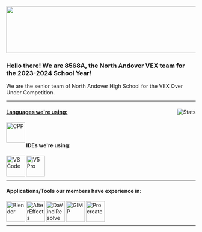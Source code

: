 <!--# Hello!-->
<img src="https://imagizer.imageshack.com/img923/4971/sUWBcf.jpg" width="1000" height ="125">

### Hello there! We are 8568A, the North Andover VEX team for the 2023-2024 School Year!

We are the senior team of North Andover High School for the VEX Over Under Competition.

------

<a href="https://github.com/8568A">
    <img align="right" alt="Stats"
         src="https://github-readme-stats.vercel.app/api/?username=8568A&count_private=true&theme=vue-dark&showicons=true">

#### Languages we're using:

<a href="https://isocpp.org/">
    <img align="left" alt="CPP" width="50" height="55" src="https://imagizer.imageshack.com/img922/5638/DqeHWL.png">
</a>

<br />
<br />

#### IDEs we're using:
<a href="https://code.visualstudio.com/">
    <img align="left" alt="VS Code" width="50" height="55" src="https://imagizer.imageshack.com/img923/1651/K5FtE4.png" />
</a>

<a href="https://www.vexrobotics.com/vexcode/pro-v5">
    <img align="left" alt="V5 Pro" width="50" height="55" src="https://imagizer.imageshack.com/img923/6263/asTv3M.png" />
</a>

<br />
<br />
<br />

------
    
#### Applications/Tools our members have experience in:

<a href="https://www.blender.org/">
    <img align="left" alt="Blender" width="50" height="55" src="https://imagizer.imageshack.com/img922/8599/YzDU0H.png" />
</a>
<a href="https://www.adobe.com/products/aftereffects.html">
    <img align="left" alt="AfterEffects" width="50" height="55" src="https://imagizer.imageshack.com/img924/1776/CJVpcW.png" />
</a>
<a href="https://www.blackmagicdesign.com/products/davinciresolve/">
    <img align="left" alt="DaVinciResolve" width="50" height="55" src="https://imagizer.imageshack.com/img922/9044/reLSjM.png" />
</a>
<a href="https://www.gimp.org/">
    <img align="left" alt="GIMP" width="50" height="55" src="https://imagizer.imageshack.com/img922/1499/ADRBtf.png" />
</a>    
<a href="https://procreate.art/">
    <img align="left" alt="Procreate" width="50" height="55" src="https://imagizer.imageshack.com/img922/6227/3Yowrv.png" />
</a>
    
<br />
<br />
<br />
    
------

<!---[![My GitHub Stats](https://github-readme-stats.vercel.app/api/?username=ajayaramachandran&count_private=true&theme=vue-dark&showicons=true)]()>
